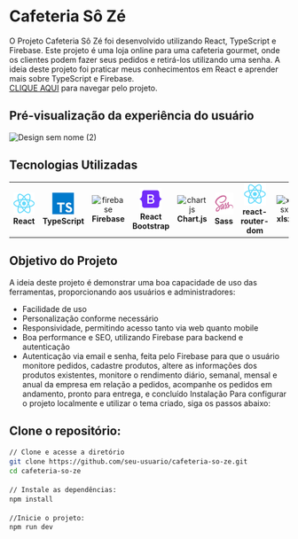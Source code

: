# Cafeteria Sô Zé
O Projeto Cafeteria Sô Zé foi desenvolvido utilizando React, TypeScript e Firebase. Este projeto é uma loja online para uma cafeteria gourmet, onde os clientes podem fazer seus pedidos e retirá-los utilizando uma senha. A ideia deste projeto foi praticar meus conhecimentos em React e aprender mais sobre TypeScript e Firebase.
<br>
<a href="https://leafcarvalho.github.io/Cafeteria_So_Ze/" target="_blank">CLIQUE AQUI</a> para navegar pelo projeto.

## Pré-visualização da experiência do usuário

![Design sem nome (2)](https://github.com/LeafCarvalho/Cafeteria_So_Ze/assets/79648062/0dc7105c-ec0f-4d2c-afa6-f685f0b7f755)

## Tecnologias Utilizadas

<table>
  <tr>
    <td align="center">
      <img src="https://raw.githubusercontent.com/devicons/devicon/master/icons/react/react-original.svg" alt="react" width="40" height="40"/>
      <br>
      <strong>React</strong>
    </td>
    <td align="center">
      <img src="https://raw.githubusercontent.com/devicons/devicon/master/icons/typescript/typescript-original.svg" alt="typescript" width="40" height="40"/>
      <br>
      <strong>TypeScript</strong>
    </td>
    <td align="center">
      <img src="https://www.vectorlogo.zone/logos/firebase/firebase-icon.svg" alt="firebase" width="40" height="40"/>
      <br>
      <strong>Firebase</strong>
    </td>
    <td align="center">
      <img src="https://raw.githubusercontent.com/devicons/devicon/master/icons/bootstrap/bootstrap-plain.svg" alt="react-bootstrap" width="40" height="40"/>
      <br>
      <strong>React Bootstrap</strong>
    </td>
    <td align="center">
      <img src="https://www.chartjs.org/media/logo-title.svg" alt="chartjs" width="40" height="40"/>
      <br>
      <strong>Chart.js</strong>
    </td>
    <td align="center">
      <img src="https://raw.githubusercontent.com/devicons/devicon/master/icons/sass/sass-original.svg" alt="sass" width="40" height="40"/>
      <br>
      <strong>Sass</strong>
    </td>
    <td align="center">
      <img src="https://raw.githubusercontent.com/devicons/devicon/master/icons/react/react-original.svg" alt="react-router-dom" width="40" height="40"/>
      <br>
      <strong>react-router-dom</strong>
    </td>
    <td align="center">
      <img src="https://img.icons8.com/fluency/48/000000/ms-excel.png" alt="xlsx" width="40" height="40"/>
      <br>
      <strong>xlsx</strong>
    </td>
  </tr>
</table>


## Objetivo do Projeto
A ideia deste projeto é demonstrar uma boa capacidade de uso das ferramentas, proporcionando aos usuários e administradores:

- Facilidade de uso
- Personalização conforme necessário
- Responsividade, permitindo acesso tanto via web quanto mobile
- Boa performance e SEO, utilizando Firebase para backend e autenticação
- Autenticação via email e senha, feita pelo Firebase para que o usuário monitore pedidos, cadastre produtos, altere as informações dos produtos existentes, monitore o rendimento diário, semanal, mensal e anual da empresa em relação a pedidos, acompanhe os pedidos em andamento, pronto para entrega, e concluído
Instalação
Para configurar o projeto localmente e utilizar o tema criado, siga os passos abaixo:

## Clone o repositório:

```bash
// Clone e acesse a diretório
git clone https://github.com/seu-usuario/cafeteria-so-ze.git
cd cafeteria-so-ze

// Instale as dependências:
npm install

//Inicie o projeto:
npm run dev

